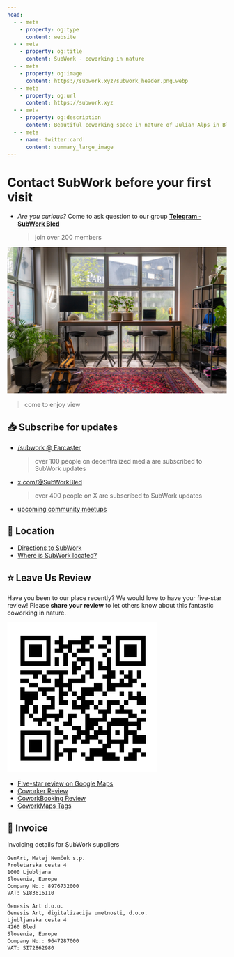 ```yaml
---
head:
  - - meta
    - property: og:type
      content: website
  - - meta
    - property: og:title
      content: SubWork - coworking in nature
  - - meta
    - property: og:image
      content: https://subwork.xyz/subwork_header.png.webp
  - - meta
    - property: og:url
      content: https://subwork.xyz
  - - meta
    - property: og:description
      content: Beautiful coworking space in nature of Julian Alps in Bled, Slovenia
  - - meta
    - name: twitter:card
      content: summary_large_image
---
```


# Contact SubWork before your first visit

- _Are you curious?_ Come to ask question to our group [**Telegram - SubWork Bled**](https://t.me/+VoZsr7MEds84ZjQ0) 
  > join over 200 members

![subwork_corner_bar](pics/subwork_corner_bar.jpg.webp)
> come to enjoy view

📥  Subscribe for updates
---

- [/subwork @ Farcaster](https://warpcast.com/~/channel/subwork) 
   > over 100 people on decentralized media are subscribed to SubWork updates
- [x.com/@SubWorkBled](https://x.com/subworkbled)
   > over 400 people on X are subscribed to SubWork updates
- [upcoming community meetups](https://www.meetup.com/subwork/)


📍 Location
---
- [Directions to SubWork](https://goo.gl/maps/VHcaWbhwAV77KgTX9)
- [Where is SubWork located?](./location-of-subwork.md)


⭐️ Leave Us Review
---
Have you been to our place recently? We would love to have your five-star review! Please **share your review** to let others know about this fantastic coworking in nature.

![google_review_qr_code](./pics/google_review_qr.png)

- [Five-star review on Google Maps](https://g.page/r/CWs7EEKFN9-zEBM/review)
- [Coworker Review](https://www.coworker.com/slovenia/bled/subwork)
- [CoworkBooking Review](https://www.coworkbooking.com/europe/slovenia/subwork)
- [CoworkMaps Tags](https://coworkmaps.com/city/bled)

🧾 Invoice
---

Invoicing details for SubWork suppliers

```
GenArt, Matej Nemček s.p.
Proletarska cesta 4
1000 Ljubljana
Slovenia, Europe
Company No.: 8976732000
VAT: SI83616110
```

```
Genesis Art d.o.o.
Genesis Art, digitalizacija umetnosti, d.o.o.
Ljubljanska cesta 4
4260 Bled
Slovenia, Europe
Company No.: 9647287000
VAT: SI72862980
```